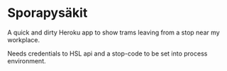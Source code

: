 # Sporapysäkit

A quick and dirty Heroku app to show trams leaving from a stop near my workplace.

Needs credentials to HSL api and a stop-code to be set into process environment.